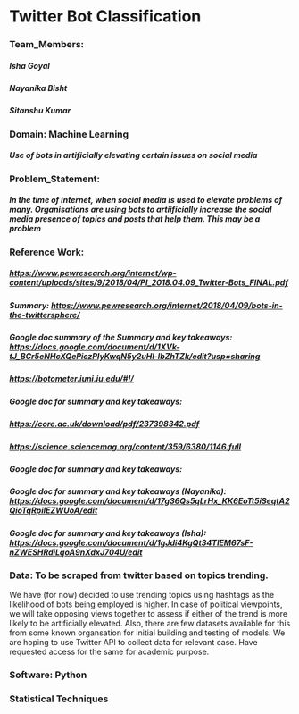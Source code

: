 # Twitter Bot Classification
### Team_Members: 
##### Isha Goyal 
##### Nayanika Bisht 
##### Sitanshu Kumar
### Domain: Machine Learning
##### Use of bots in artificially elevating certain issues on social media

### Problem_Statement: 
##### In the time of internet, when social media is used to elevate problems of many. Organisations are using bots to artiificially increase the social media presence of topics and posts that help them. This may be a problem  

### Reference Work:
##### https://www.pewresearch.org/internet/wp-content/uploads/sites/9/2018/04/PI_2018.04.09_Twitter-Bots_FINAL.pdf

##### Summary: https://www.pewresearch.org/internet/2018/04/09/bots-in-the-twittersphere/

##### Google doc summary of the Summary and key takeaways: https://docs.google.com/document/d/1XVk-tJ_BCr5eNHcXQePiczPIyKwqN5y2uHl-IbZhTZk/edit?usp=sharing

##### https://botometer.iuni.iu.edu/#!/
##### Google doc for summary and key takeaways:

##### https://core.ac.uk/download/pdf/237398342.pdf

##### https://science.sciencemag.org/content/359/6380/1146.full
##### Google doc for summary and key takeaways:

##### Google doc for summary and key takeaways (Nayanika): https://docs.google.com/document/d/17g36Qs5qLrHx_KK6EoTt5iSeqtA2QioTqRpiIEZWUoA/edit
##### Google doc for summary and key takeaways (Isha): https://docs.google.com/document/d/1gJdi4KgQt34TlEM67sF-nZWESHRdiLqoA9nXdxJ704U/edit

### Data: To be scraped from twitter based on topics trending.
We have (for now) decided to use trending topics using hashtags as the likelihood of bots being employed is higher. In case of political viewpoints, we will take opposing views together to assess if either of the trend is more likely to be artificially elevated.
Also, there are few datasets available for this from some known organsation for initial building and testing of models. We are hoping to use Twitter API to collect data for relevant case.
Have requested access for the same for academic purpose.



### Software: Python
### Statistical Techniques

